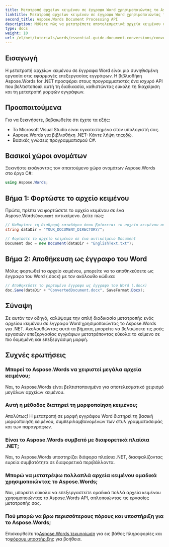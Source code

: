 ```yaml
---
title: Μετατροπή αρχείων κειμένου σε έγγραφα Word χρησιμοποιώντας το Aspose.Words για .NET
linktitle: Μετατροπή αρχείων κειμένου σε έγγραφα Word χρησιμοποιώντας το Aspose.Words για .NET
second_title: Aspose.Words Document Processing API
description: Μάθετε πώς να μετατρέπετε αποτελεσματικά αρχεία κειμένου σε έγγραφα Word χρησιμοποιώντας τη βιβλιοθήκη Aspose.Words για .NET. Αυτός ο οδηγός βήμα προς βήμα καλύπτει προαπαιτούμενα και παραδείγματα κώδικα.
type: docs
weight: 10
url: /el/net/tutorials/words/essential-guide-document-conversions/convert-text-files-to-word-documents/
---
```

## Εισαγωγή

Η μετατροπή αρχείων κειμένου σε έγγραφα Word είναι μια συνηθισμένη εργασία στις εφαρμογές επεξεργασίας εγγράφων. Η βιβλιοθήκη Aspose.Words for .NET προσφέρει στους προγραμματιστές ένα ισχυρό API που βελτιστοποιεί αυτή τη διαδικασία, καθιστώντας εύκολη τη διαχείριση και τη μετατροπή μορφών εγγράφων.

## Προαπαιτούμενα

Για να ξεκινήσετε, βεβαιωθείτε ότι έχετε τα εξής:
- Το Microsoft Visual Studio είναι εγκατεστημένο στον υπολογιστή σας.
-  Aspose.Words για βιβλιοθήκη .NET: Κάντε λήψη της[εδώ](https://releases.aspose.com/words/net/).
- Βασικές γνώσεις προγραμματισμού C#.

## Βασικοί χώροι ονομάτων

Ξεκινήστε εισάγοντας τον απαιτούμενο χώρο ονομάτων Aspose.Words στο έργο C#:

```csharp
using Aspose.Words;
```

## Βήμα 1: Φορτώστε το αρχείο κειμένου

Πρώτα, πρέπει να φορτώσετε το αρχείο κειμένου σε ένα Aspose.Words`Document` αντικείμενο. Δείτε πώς:

```csharp
// Καθορίστε τη διαδρομή καταλόγου όπου βρίσκεται το αρχείο κειμένου σας
string dataDir = "YOUR_DOCUMENT_DIRECTORY/";

// Φορτώστε το αρχείο κειμένου σε ένα αντικείμενο Document
Document doc = new Document(dataDir + "EnglishText.txt");
```

## Βήμα 2: Αποθήκευση ως έγγραφο του Word

Μόλις φορτωθεί το αρχείο κειμένου, μπορείτε να το αποθηκεύσετε ως έγγραφο του Word (.docx) με τον ακόλουθο κώδικα:

```csharp
// Αποθηκεύστε το φορτωμένο έγγραφο ως έγγραφο του Word (.docx)
doc.Save(dataDir + "ConvertedDocument.docx", SaveFormat.Docx);
```

## Σύναψη

Σε αυτόν τον οδηγό, καλύψαμε την απλή διαδικασία μετατροπής ενός αρχείου κειμένου σε έγγραφο Word χρησιμοποιώντας το Aspose.Words για .NET. Ακολουθώντας αυτά τα βήματα, μπορείτε να βελτιώσετε τις ροές εργασιών επεξεργασίας εγγράφων μετατρέποντας εύκολα το κείμενο σε πιο δομημένη και επεξεργάσιμη μορφή.

## Συχνές ερωτήσεις

### Μπορεί το Aspose.Words να χειριστεί μεγάλα αρχεία κειμένου;
Ναι, το Aspose.Words είναι βελτιστοποιημένο για αποτελεσματικό χειρισμό μεγάλων αρχείων κειμένου.

### Αυτή η μέθοδος διατηρεί τη μορφοποίηση κειμένου;
Απολύτως! Η μετατροπή σε μορφή εγγράφου Word διατηρεί τη βασική μορφοποίηση κειμένου, συμπεριλαμβανομένων των στυλ γραμματοσειράς και των παραγράφων.

### Είναι το Aspose.Words συμβατό με διαφορετικά πλαίσια .NET;
Ναι, το Aspose.Words υποστηρίζει διάφορα πλαίσια .NET, διασφαλίζοντας ευρεία συμβατότητα σε διαφορετικά περιβάλλοντα.

### Μπορώ να μετατρέψω πολλαπλά αρχεία κειμένου ομαδικά χρησιμοποιώντας το Aspose.Words;
Ναι, μπορείτε εύκολα να επεξεργαστείτε ομαδικά πολλά αρχεία κειμένου χρησιμοποιώντας το Aspose.Words API, απλοποιώντας τις εργασίες μετατροπής σας.

### Πού μπορώ να βρω περισσότερους πόρους και υποστήριξη για το Aspose.Words;
 Επισκεφθείτε το[Aspose.Words τεκμηρίωση](https://reference.aspose.com/words/net/) για εις βάθος πληροφορίες και το[φόρουμ υποστήριξης](https://forum.aspose.com/c/words/8) για βοήθεια.